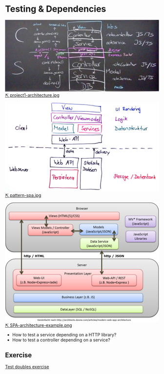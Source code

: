 # Testing & Dependencies

![Projekt 1 architektur](./project1-architecture.jpg)
[⇱ project1-architecture.jpg](./project1-architecture.jpg)

![SPA architecture](./pattern-spa.jpg)
[⇱ pattern-spa.jpg](./pattern-spa.jpg)

![SPA example](./SPA-architecture-example.png)
[⇱ SPA-architecture-example.png](./SPA-architecture-example.png)

* How to test a service depending on a HTTP library?
* How to test a controller depending on a service?


## Exercise

[Test doubles exercise](./dependencies/Exercise-Doubles.md)
